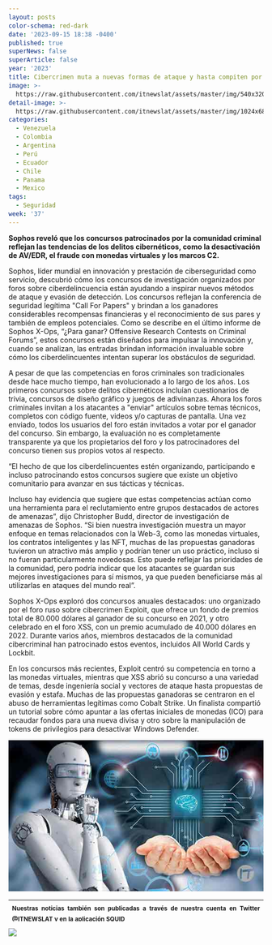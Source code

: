 ```yaml
---
layout: posts
color-schema: red-dark
date: '2023-09-15 18:38 -0400'
published: true
superNews: false
superArticle: false
year: '2023'
title: Cibercrimen muta a nuevas formas de ataque y hasta compiten por reconocimiento
image: >-
  https://raw.githubusercontent.com/itnewslat/assets/master/img/540x320/Cibercrimen-p.jpg
detail-image: >-
  https://raw.githubusercontent.com/itnewslat/assets/master/img/1024x680/Cibercrimen-g.jpg
categories:
  - Venezuela
  - Colombia
  - Argentina
  - Perú
  - Ecuador
  - Chile
  - Panama
  - Mexico
tags:
  - Seguridad
week: '37'
---
```

**Sophos reveló que los concursos patrocinados por la comunidad criminal reflejan las tendencias de los delitos cibernéticos, como la desactivación de AV/EDR, el fraude con monedas virtuales y los marcos C2.**

Sophos, líder mundial en innovación y prestación de ciberseguridad como servicio, descubrió cómo los concursos de investigación organizados por foros sobre ciberdelincuencia están ayudando a inspirar nuevos métodos de ataque y evasión de detección. Los concursos reflejan la conferencia de seguridad legítima "Call For Papers" y brindan a los ganadores considerables recompensas financieras y el reconocimiento de sus pares y también de empleos potenciales. Como se describe en el último informe de Sophos X-Ops, “¿Para ganar? Offensive Research Contests on Criminal Forums”, estos concursos están diseñados para impulsar la innovación y, cuando se analizan, las entradas brindan información invaluable sobre cómo los ciberdelincuentes intentan superar los obstáculos de seguridad.

A pesar de que las competencias en foros criminales son tradicionales desde hace mucho tiempo, han evolucionado a lo largo de los años. Los primeros concursos sobre delitos cibernéticos incluían cuestionarios de trivia, concursos de diseño gráfico y juegos de adivinanzas. Ahora los foros criminales invitan a los atacantes a "enviar" artículos sobre temas técnicos, completos con código fuente, videos y/o capturas de pantalla. Una vez enviado, todos los usuarios del foro están invitados a votar por el ganador del concurso. Sin embargo, la evaluación no es completamente transparente ya que los propietarios del foro y los patrocinadores del concurso tienen sus propios votos al respecto.

“El hecho de que los ciberdelincuentes estén organizando, participando e incluso patrocinando estos concursos sugiere que existe un objetivo comunitario para avanzar en sus tácticas y técnicas. 

Incluso hay evidencia que sugiere que estas competencias actúan como una herramienta para el reclutamiento entre grupos destacados de actores de amenazas”, dijo Christopher Budd, director de investigación de amenazas de Sophos. “Si bien nuestra investigación muestra un mayor enfoque en temas relacionados con la Web-3, como las monedas virtuales, los contratos inteligentes y las NFT, muchas de las propuestas ganadoras tuvieron un atractivo más amplio y podrían tener un uso práctico, incluso si no fueran particularmente novedosas. Esto puede reflejar las prioridades de la comunidad, pero podría indicar que los atacantes se guardan sus mejores investigaciones para sí mismos, ya que pueden beneficiarse más al utilizarlas en ataques del mundo real”.

Sophos X-Ops exploró dos concursos anuales destacados: uno organizado por el foro ruso sobre cibercrimen Exploit, que ofrece un fondo de premios total de 80.000 dólares al ganador de su concurso en 2021, y otro celebrado en el foro XSS, con un premio acumulado de 40.000 dólares en 2022. Durante varios años, miembros destacados de la comunidad cibercriminal han patrocinado estos eventos, incluidos All World Cards y Lockbit.

En los concursos más recientes, Exploit centró su competencia en torno a las monedas virtuales, mientras que XSS abrió su concurso a una variedad de temas, desde ingeniería social y vectores de ataque hasta propuestas de evasión y estafa. Muchas de las propuestas ganadoras se centraron en el abuso de herramientas legítimas como Cobalt Strike. Un finalista compartió un tutorial sobre cómo apuntar a las ofertas iniciales de monedas (ICO) para recaudar fondos para una nueva divisa y otro sobre la manipulación de tokens de privilegios para desactivar Windows Defender.

![](https://raw.githubusercontent.com/itnewslat/assets/master/img/540x320/Cibercrimen-p.jpg)

<table style="height: 42px;" width="569">
<tbody>
<tr>
<td style="text-align: justify;"><sub><strong>Nuestras noticias también son publicadas a través de nuestra cuenta en Twitter <a href="https://twitter.com/itnewslat?lang=es">@ITNEWSLAT</a> y en la aplicación <a href="https://squidapp.co/en/">SQUID</a></strong></sub></td>
</tr>
</tbody>
</table>

<img src="https://tracker.metricool.com/c3po.jpg?hash=56f88a41e39ab42c063cc51676587a04"/>